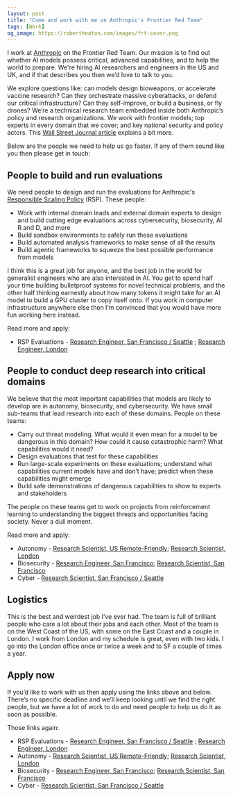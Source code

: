 ```yaml
---
layout: post
title: "Come and work with me on Anthropic's Frontier Red Team"
tags: [Work]
og_image: https://robertheaton.com/images/frt-cover.png
---
```

I work at [Anthropic](https://www.anthropic.com/) on the Frontier Red Team. Our mission is to find out whether AI models possess critical, advanced capabilities, and to help the world to prepare. We're hiring AI researchers and engineers in the US and UK, and if that describes you then we’d love to talk to you.

We explore questions like: can models design bioweapons, or accelerate vaccine research? Can they orchestrate massive cyberattacks, or defend our critical infrastructure? Can they self-improve, or build a business, or fly drones? We’re a technical research team embedded inside both Anthropic’s policy and research organizations. We work with frontier models; top experts in every domain that we cover; and key national security and policy actors. This [Wall Street Journal article](https://www.wsj.com/tech/ai/ai-safety-testing-red-team-anthropic-1b31b21b) explains a bit more.

Below are the people we need to help us go faster. If any of them sound like you then please get in touch:

## People to build and run evaluations

We need people to design and run the evaluations for Anthropic's [Responsible Scaling Policy](https://www.anthropic.com/news/announcing-our-updated-responsible-scaling-policy) (RSP). These people:

* Work with internal domain leads and external domain experts to design and build cutting edge evaluations across cybersecurity, biosecurity, AI R and D, and more
* Build sandbox environments to safely run these evaluations
* Build automated analysis frameworks to make sense of all the results
* Build agentic frameworks to squeeze the best possible performance from models

I think this is a great job for anyone, and the best job in the world for generalist engineers who are also interested in AI. You get to spend half your time building bulletproof systems for novel technical problems, and the other half thinking earnestly about how many tokens it might take for an AI model to build a GPU cluster to copy itself onto. If you work in computer infrastructure anywhere else then I’m convinced that you would have more fun working here instead.

Read more and apply:

* RSP Evaluations - [Research Engineer, San Francisco / Seattle][rsp-sf] ; [Research Engineer, London][rsp-uk]

## People to conduct deep research into critical domains

We believe that the most important capabilities that models are likely to develop are in autonomy, biosecurity, and cybersecurity. We have small sub-teams that lead research into each of these domains. People on these teams:

* Carry out threat modeling. What would it even mean for a model to be dangerous in this domain? How could it cause catastrophic harm? What capabilities would it need?
* Design evaluations that test for these capabilities
* Run large-scale experiments on these evaluations; understand what capabilities current models have and don’t have; predict when these capabilities might emerge
* Build safe demonstrations of dangerous capabilities to show to experts and stakeholders

The people on these teams get to work on projects from reinforcement learning to understanding the biggest threats and opportunities facing society. Never a dull moment.

Read more and apply:

* Autonomy - [Research Scientist, US Remote-Friendly][auto-us]; [Research Scientist, London][auto-uk]
* Biosecurity - [Research Engineer, San Francisco][bio-re]; [Research Scientist, San Francisco][bio-rs]
* Cyber - [Research Scientist, San Francisco / Seattle][cyber-rs]

## Logistics

This is the best and weirdest job I’ve ever had. The team is full of brilliant people who care a lot about their jobs and each other. Most of the team is on the West Coast of the US, with some on the East Coast and a couple in London. I work from London and my schedule is great, even with two kids. I go into the London office once or twice a week and to SF a couple of times a year.

## Apply now

If you’d like to work with us then apply using the links above and below. There’s no specific deadline and we’ll keep looking until we find the right people, but we have a lot of work to do and need people to help us do it as soon as possible.

Those links again:

* RSP Evaluations - [Research Engineer, San Francisco / Seattle][rsp-sf] ; [Research Engineer, London][rsp-uk]
* Autonomy - [Research Scientist, US Remote-Friendly][auto-us]; [Research Scientist, London][auto-uk]
* Biosecurity - [Research Engineer, San Francisco][bio-re]; [Research Scientist, San Francisco][bio-rs]
* Cyber - [Research Scientist, San Francisco / Seattle][cyber-rs]

[rsp-sf]: https://boards.greenhouse.io/anthropic/jobs/4497958008
[rsp-uk]: https://boards.greenhouse.io/anthropic/jobs/4498946008
[auto-us]: https://boards.greenhouse.io/anthropic/jobs/4496790008
[auto-uk]: https://boards.greenhouse.io/anthropic/jobs/4499408008
[bio-re]: https://boards.greenhouse.io/anthropic/jobs/4136414008
[bio-rs]: https://boards.greenhouse.io/anthropic/jobs/4496743008
[cyber-rs]: https://boards.greenhouse.io/anthropic/jobs/4498287008